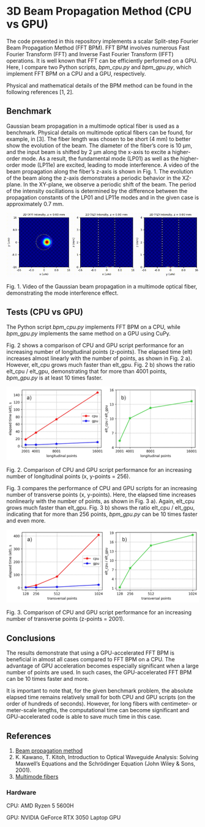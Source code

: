 # 3D Beam Propagation Method (CPU vs GPU)

The code presented in this repository implements a scalar Split-step Fourier Beam Propagation Method (FFT BPM). FFT BPM involves numerous Fast Fourier Transform (FFT) and Inverse Fast Fourier Transform (IFFT) operations. It is well known that FFT can be efficiently performed on a GPU. Here, I compare two Python scripts, *bpm_cpu.py* and *bpm_gpu.py*, which implement FFT BPM on a CPU and a GPU, respectively.

Physical and mathematical details of the BPM method can be found in the following references [1, 2].

## Benchmark

Gaussian beam propagation in a multimode optical fiber is used as a benchmark. Physical details on multimode optical fibers can be found, for example, in [3]. The fiber length was chosen to be short (4 mm) to better show the evolution of the beam. The diameter of the fiber’s core is 10 µm, and the input beam is shifted by 2 µm along the x-axis to excite a higher-order mode. As a result, the fundamental mode (LP01) as well as the higher-order mode (LP11e) are excited, leading to mode interference. A video of the beam propagation along the fiber’s z-axis is shown in Fig. 1. The evolution of the beam along the z-axis demonstrates a periodic behavior in the XZ-plane. In the XY-plane, we observe a periodic shift of the beam. The period of the intensity oscillations is determined by the difference between the propagation constants of the LP01 and LP11e modes and in the given case is approximately 0.7 mm.

![Fig. 1](Fig_1.gif "Fig. 1")

Fig. 1. Video of the Gaussian beam propagation in a multimode optical fiber, demonstrating the mode interference effect.


## Tests (CPU vs GPU)

The Python script *bpm_cpu.py* implements FFT BPM on a CPU, while *bpm_gpu.py* implements the same method on a GPU using CuPy.

Fig. 2 shows a comparison of CPU and GPU script performance for an increasing number of longitudinal points (z-points). 
The elapsed time (elt) increases almost linearly with the number of points, as shown in Fig. 2 a). However, elt_cpu grows much faster than elt_gpu. Fig. 2 b) shows the ratio elt_cpu / elt_gpu, demonstrating that for more than 4001 points, *bpm_gpu.py* is at least 10 times faster.

![Fig. 2](Fig_2.jpg "Fig. 2")

Fig. 2. Comparison of CPU and GPU script performance for an increasing number of longitudinal points (x, y-points = 256).

Fig. 3 compares the performance of CPU and GPU scripts for an increasing number of transverse points (x, y-points). 
Here, the elapsed time increases nonlinearly with the number of points, as shown in Fig. 3 a). 
Again, elt_cpu grows much faster than elt_gpu. Fig. 3 b) shows the ratio elt_cpu / elt_gpu, indicating that for more than 256 points, *bpm_gpu.py* can be 10 times faster and even more.

![Fig. 3](Fig_3.jpg "Fig. 3")

Fig. 3. Comparison of CPU and GPU script performance for an increasing number of transverse points (z-points = 2001).

## Conclusions

The results demonstrate that using a GPU-accelerated FFT BPM is beneficial in almost all cases compared to FFT BPM on a CPU. The advantage of GPU acceleration becomes especially significant when a large number of points are used. In such cases, the GPU-accelerated FFT BPM can be 10 times faster and more.

It is important to note that, for the given benchmark problem, the absolute elapsed time remains relatively small for both CPU and GPU scripts (on the order of hundreds of seconds). However, for long fibers with centimeter- or meter-scale lengths, the computational time can become significant and GPU-accelerated code is able to save much time in this case.


## References

1. [Beam propagation method](https://en.wikipedia.org/wiki/Beam_propagation_method)
2. K. Kawano, T. Kitoh, Introduction to Optical Waveguide Analysis: Solving Maxwell’s Equations and the Schrödinger Equation (John Wiley & Sons, 2001).
3. [Multimode fibers](https://www.rp-photonics.com/multimode_fibers.html)

### Hardware

CPU: AMD Ryzen 5 5600H

GPU: NVIDIA GeForce RTX 3050 Laptop GPU